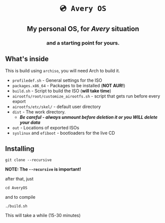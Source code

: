 <div align="center">
    <h1><code>💿 Avery OS</code></h1>
    <h2>My personal OS, for <i>Avery</i> situation</h2>
    <h3>and a starting point for yours.</h3>
</div>

## What's inside

This is build using `archiso`, you will need Arch to build it.

- `profiledef.sh` - General settings for the ISO
- `packages.x86_64` - Packages to be installed (**NOT AUR!**)
- `build.sh` - Script to build the ISO (**will take time**)
- `airootfs/root/customize_airootfs.sh` - script that gets run before every export
- `airootfs/etc/skel/` - default user directory
- `dist` - The work directory.
	- ***Be careful - always unmount before deletion it or you WILL delete your data***
- `out` - Locations of exported ISOs
- `syslinux` and `efiboot` - bootloaders for the live CD

## Installing

`git clone --recursive`

**NOTE: The `--recursive` is important!**

after that, just

`cd AveryOS`

and to compile

`./build.sh`

This will take a while (15-30 minutes)
